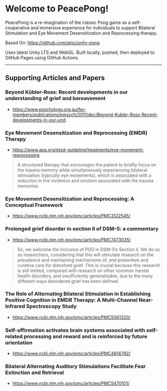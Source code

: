 # Welcome to PeacePong!

PeacePong is a re-imagination of the classic Pong game as a self-cooperative and immersive experience for individuals to support Bilateral Stimulation and Eye Movement Desensitization and Reprocessing therapy.

Based On: https://github.com/ainc/unity-pong

Uses latest Unity LTS and WebGL. Built locally, pushed, then deployed to GitHub Pages using GitHub Actions.


____


## Supporting Articles and Papers

### Beyond Kübler-Ross: Recent developments in our understanding of grief and bereavement
- https://www.psychology.org.au/for-members/publications/inpsych/2011/dec/Beyond-Kubler-Ross-Recent-developments-in-our-und

### Eye Movement Desensitization and Reprocessing (EMDR) Therapy
- https://www.apa.org/ptsd-guideline/treatments/eye-movement-reprocessing
>A structured therapy that encourages the patient to briefly focus on the trauma memory while simultaneously experiencing bilateral stimulation (typically eye movements), which is associated with a reduction in the vividness and emotion associated with the trauma memories.

### Eye Movement Desensitization and Reprocessing: A Conceptual Framework
- https://www.ncbi.nlm.nih.gov/pmc/articles/PMC3122545/

### Prolonged grief disorder in section II of DSM-5: a commentary
- https://www.ncbi.nlm.nih.gov/pmc/articles/PMC7473035/
>So, we welcome the inclusion of PGD in DSM-5’s Section II. We do so as researchers, considering that this will stimulate research on the prevalence and maintaining mechanisms of, and preventive and curative care for disturbed grief. This is crucial because this research is still limited, compared with research on other common mental health disorders, and insufficiently generalizable, due to the many different ways disordered grief has been defined.

### The Role of Alternating Bilateral Stimulation in Establishing Positive Cognition in EMDR Therapy: A Multi-Channel Near-Infrared Spectroscopy Study
- https://www.ncbi.nlm.nih.gov/pmc/articles/PMC5061320/

### Self-affirmation activates brain systems associated with self-related processing and reward and is reinforced by future orientation
- https://www.ncbi.nlm.nih.gov/pmc/articles/PMC4814782/

### Bilateral Alternating Auditory Stimulations Facilitate Fear Extinction and Retrieval
- https://www.ncbi.nlm.nih.gov/pmc/articles/PMC5470101/
